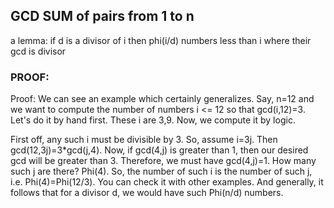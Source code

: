 ## GCD SUM of pairs from 1 to n
a lemma: if d is  a divisor of i then phi(i/d) numbers less than i where their gcd is divisor
### PROOF: 
Proof: We can see an example which certainly generalizes. Say, n=12 and we want to compute the number of numbers i <= 12 so that gcd(i,12)=3. Let's do it by hand first. These i are 3,9. Now, we compute it by logic.

First off, any such i must be divisible by 3. So, assume i=3j. Then gcd(12,3j)=3*gcd(j,4). Now, if gcd(4,j) is greater than 1, then our desired gcd will be greater than 3. Therefore, we must have gcd(4,j)=1. How many such j are there? Phi(4). So, the number of such i is the number of such j, i.e. Phi(4)=Phi(12/3). You can check it with other examples. And generally, it follows that for a divisor d, we would have such Phi(n/d) numbers.